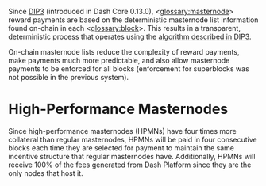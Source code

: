Since [DIP3](https://github.com/dashpay/dips/blob/master/dip-0003.md) (introduced in Dash Core 0.13.0), <<glossary:masternode>> reward payments are based on the deterministic masternode list information found on-chain in each <<glossary:block>>. This results in a transparent, deterministic process that operates using the [algorithm described in DIP3](https://github.com/dashpay/dips/blob/master/dip-0003.md#masternode-rewards).

On-chain masternode lists reduce the complexity of reward payments, make payments much more predictable, and also allow masternode payments to be enforced for all blocks (enforcement for superblocks was not possible in the previous system).

# High-Performance Masternodes

Since high-performance masternodes (HPMNs) have four times more collateral than regular masternodes, HPMNs will be paid in four consecutive blocks each time they are selected for payment to maintain the same incentive structure that regular masternodes have. Additionally, HPMNs will receive 100% of the fees generated from Dash Platform since they are the only nodes that host it.